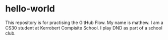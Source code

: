 # hello-world
This repository is for practising the GitHub Flow.
My name is mathew. I am a CS30 student at Kerrobert Compisite School. I play DND as part of a school club.
